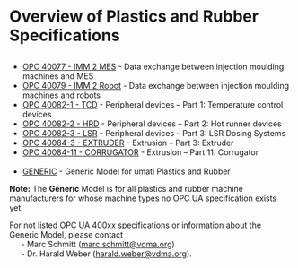 # Overview of Plastics and Rubber Specifications

##

- [OPC 40077 - IMM 2 MES](Specs/pr40077.md) - Data exchange between injection
moulding machines and MES
- [OPC 40079 - IMM 2 Robot](Specs/pr400779.md) - Data exchange between injection moulding machines and robots
- [OPC 40082-1 - TCD](Specs/pr40082-1.md) - Peripheral devices – Part 1: Temperature control devices
- [OPC 40082-2 - HRD](Specs/pr40082-2.md) - Peripheral devices – Part 2: Hot runner devices
- [OPC 40082-3 - LSR](Specs/pr40082-3.md) - Peripheral devices – Part 3: LSR Dosing Systems
- [OPC 40084-3 - EXTRUDER](Specs/pr40084-3.md) - Extrusion – Part 3: Extruder
- [OPC 40084-11 - CORRUGATOR](Specs/pr40084-11.md) - Extrusion – Part 11: Corrugator<br><br>
- [GENERIC](Specs/prgeneric.md) - Generic Model for umati Plastics and Rubber

**Note:** The **Generic** Model is for all plastics and rubber machine manufacturers for whose machine types no OPC UA specification exists yet.

For not listed OPC UA 400xx specifications or information about the Generic Model, please contact<br>&ensp;&ensp;&ensp;- Marc Schmitt (marc.schmitt@vdma.org)<br>&ensp;&ensp;&ensp;- Dr. Harald Weber (harald.weber@vdma.org).